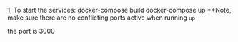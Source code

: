 1, To start the services:
	docker-compose build
	docker-compose up
**Note, make sure there are no conflicting ports active when running `up`

the port is 3000
